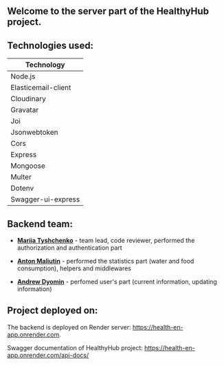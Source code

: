 ## Welcome to the server part of the HealthyHub project.

## Technologies used:

| Technology          |
| ------------------- |
| Node.js             |
| Elasticemail-client |
| Cloudinary          |
| Gravatar            |
| Joi                 |
| Jsonwebtoken        |
| Cors                |
| Express             |
| Mongoose            |
| Multer              |
| Dotenv              |
| Swagger-ui-express  |

## Backend team:

- [**Mariia Tyshchenko**](https://github.com/M-Tyshchenko) - team lead, code reviewer, performed the authorization and authentication part

- [**Anton Maliutin**](https://github.com/Enab13d) - performed the statistics part (water and food consumption), helpers and middlewares

- [**Andrew Dyomin**](https://github.com/AndrewDyomin) - perfomed user's part (current information, updating information)

## Project deployed on:

The backend is deployed on Render server: https://health-en-app.onrender.com.

Swagger documentation of HealthyHub project: https://health-en-app.onrender.com/api-docs/
